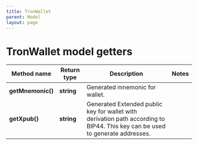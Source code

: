 ```yaml
---
title: TronWallet
parent: Model
layout: page
---
```


# TronWallet model getters

Method name | Return type | Description | Notes
------------ | ------------- | ------------- | -------------
**getMnemonic()** | **string** | Generated mnemonic for wallet. |
**getXpub()** | **string** | Generated Extended public key for wallet with derivation path according to BIP44. This key can be used to generate addresses. |

